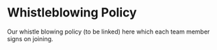 # Whistleblowing Policy

Our whistle blowing policy \(to be linked\) here which each team member signs on joining.

